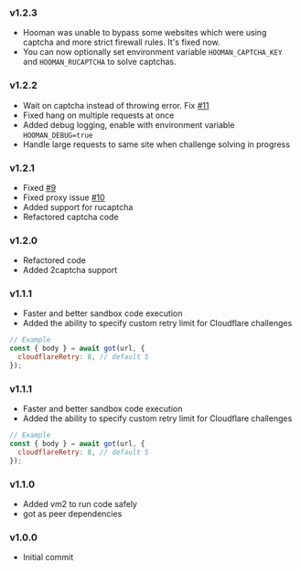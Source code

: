 ### v1.2.3

- Hooman was unable to bypass some websites which were using captcha and more strict firewall rules. It's fixed now.
- You can now optionally set environment variable `HOOMAN_CAPTCHA_KEY` and `HOOMAN_RUCAPTCHA` to solve captchas.

### v1.2.2

- Wait on captcha instead of throwing error. Fix [#11](https://github.com/sayem314/hooman/issues/11)
- Fixed hang on multiple requests at once
- Added debug logging, enable with environment variable `HOOMAN_DEBUG=true`
- Handle large requests to same site when challenge solving in progress

### v1.2.1

- Fixed [#9](https://github.com/sayem314/hooman/issues/9)
- Fixed proxy issue [#10](https://github.com/sayem314/hooman/issues/11)
- Added support for rucaptcha
- Refactored captcha code

### v1.2.0

- Refactored code
- Added 2captcha support

### v1.1.1

- Faster and better sandbox code execution
- Added the ability to specify custom retry limit for Cloudflare challenges

```js
// Example
const { body } = await got(url, {
  cloudflareRetry: 8, // default 5
});
```

### v1.1.1

- Faster and better sandbox code execution
- Added the ability to specify custom retry limit for Cloudflare challenges

```js
// Example
const { body } = await got(url, {
  cloudflareRetry: 8, // default 5
});
```

### v1.1.0

- Added vm2 to run code safely
- got as peer dependencies

### v1.0.0

- Initial commit
